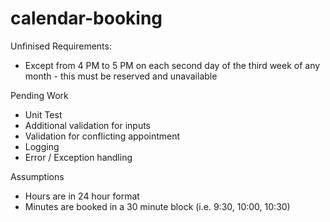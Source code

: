# calendar-booking


Unfinised Requirements:
- Except from 4 PM to 5 PM on each second day of the third week of any month - this must be reserved and unavailable


Pending Work
- Unit Test
- Additional validation for inputs
- Validation for conflicting appointment
- Logging
- Error / Exception handling
  

Assumptions
- Hours are in 24 hour format
- Minutes are booked in a 30 minute block (i.e. 9:30, 10:00, 10:30)




